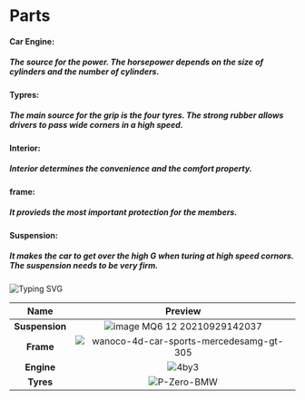 
<h1>Parts</h1>
<body>
<h4>Car Engine: <h5>The source for the power. The horsepower depends on the size of cylinders and the number of cylinders.</h5>
    </h4>

<h4>Typres:
    <h5>The main source for the grip is the four tyres. The strong rubber allows drivers to pass wide corners in a high speed. </h5>
    </h4>

<h4>Interior: <h5>Interior determines the convenience and the comfort property.</h5> </h4>

<h4>frame:</h4> 
<h5>It provieds the most important protection for the members. </h5>

<h4>Suspension:</h4> 
<h5>It makes the car to get over the high G when turing at high speed cornors. The suspension needs to be very firm.</h5>
    
<img src="https://fierce-dawn-45790.herokuapp.com?font=Fira+Code&weight=500&duration=2000&pause=100&color=F71AD8F4&multiline=true&width=435&lines=View+Your+World+Everywhere;Learn+The+Knowledge+Everytime" alt="Typing SVG" />

|            Name            |                          Preview                            |
| :------------------------: | :--------------------------------------------------------:  |
|       **Suspension**       |  ![image MQ6 12 20210929142037](https://user-images.githubusercontent.com/112147566/204070223-8e223d1b-b2ad-4bc6-8137-d3e2eb2b1a6b.jpeg)    |
|        **Frame**           | ![wanoco-4d-car-sports-mercedesamg-gt-305](https://user-images.githubusercontent.com/112147566/204070224-585c9286-c69a-4a8b-9908-a4fa7694da99.jpg)       |
|       **Engine**           | ![4by3](https://user-images.githubusercontent.com/112147566/204070225-694b0f59-58e2-46a9-bba4-55743a11b8c7.jpeg) |
|        **Tyres**           | ![P-Zero-BMW](https://user-images.githubusercontent.com/112147566/204070402-84817768-9db2-40c9-a19f-b22cf3d71305.jpg)|

